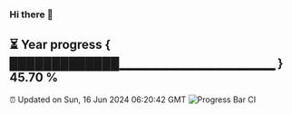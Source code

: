 ### Hi there 👋
⏳ Year progress { █████████████▁▁▁▁▁▁▁▁▁▁▁▁▁▁▁▁▁ } 45.70 %
---
⏰ Updated on Sun, 16 Jun 2024 06:20:42 GMT
![Progress Bar CI](https://github.com/liununu/liununu/workflows/Progress%20Bar%20CI/badge.svg)
